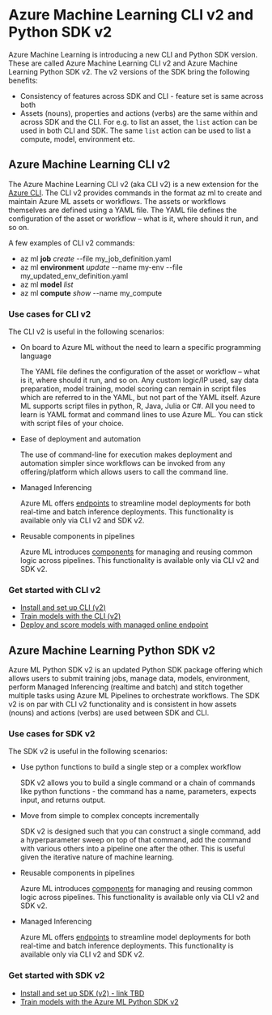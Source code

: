 # Azure Machine Learning CLI v2 and Python SDK v2

Azure Machine Learning is introducing a new CLI and Python SDK version. These are called Azure Machine Learning CLI v2 and Azure Machine Learning Python SDK v2. The v2 versions of the SDK bring the following benefits:

* Consistency of features across SDK and CLI - feature set is same across both
* Assets (nouns), properties and actions (verbs) are the same within and across SDK and the CLI. For e.g. to list an asset, the `list` action can be used in both CLI and SDK. The same `list` action can be used to list a compute, model, environment etc.

## Azure Machine Learning CLI v2

The Azure Machine Learning CLI v2 (aka CLI v2) is a new extension for the [Azure CLI](https://docs.microsoft.com/cli/azure/what-is-azure-cli). The CLI v2 provides commands in the format az ml **<noun>** *<verb>* <options> to create and maintain Azure ML assets or workflows. The assets or workflows themselves are defined using a YAML file. The YAML file defines the configuration of the asset or workflow – what is it, where should it run, and so on.

A few examples of CLI v2 commands:

* az ml **job** *create* --file my_job_definition.yaml
* az ml **environment** *update* --name my-env --file my_updated_env_definition.yaml
* az ml **model** *list*
* az ml **compute** *show* --name my_compute

### Use cases for CLI v2

The CLI v2 is useful in the following scenarios:

* On board to Azure ML without the need to learn a specific programming language

    The YAML file defines the configuration of the asset or workflow – what is it, where should it run, and so on. Any custom logic/IP used, say data preparation, model training, model scoring can remain in script files which are referred to in the YAML, but not part of the YAML itself. Azure ML supports script files in python, R, Java, Julia or C#. All you need to learn is YAML format and command lines to use Azure ML. You can stick with script files of your choice.

* Ease of deployment and automation

    The use of command-line for execution makes deployment and automation simpler since workflows can be invoked from any offering/platform which allows users to call the command line.

* Managed Inferencing

    Azure ML offers [endpoints](https://docs.microsoft.com/azure/machine-learning/concept-endpoints) to streamline model deployments for both real-time and batch inference deployments. This functionality is available only via CLI v2 and SDK v2.

* Reusable components in pipelines

    Azure ML introduces [components](https://docs.microsoft.com/azure/machine-learning/concept-component) for managing and reusing common logic across pipelines. This functionality is available only via CLI v2 and SDK v2.

### Get started with CLI v2

* [Install and set up CLI (v2)](https://docs.microsoft.com/azure/machine-learning/how-to-configure-cli)
* [Train models with the CLI (v2)](https://docs.microsoft.com/azure/machine-learning/how-to-train-cli)
* [Deploy and score models with managed online endpoint](https://docs.microsoft.com/azure/machine-learning/how-to-deploy-managed-online-endpoints)

## Azure Machine Learning Python SDK v2

Azure ML Python SDK v2 is an updated Python SDK package offering which allows users to submit training jobs, manage data, models, environment, perform Managed Inferencing (realtime and batch) and stitch together multiple tasks using Azure ML Pipelines to orchestrate workflows. The SDK v2 is on par with CLI v2 functionality and is consistent in how assets (nouns) and actions (verbs) are used between SDK and CLI.

### Use cases for SDK v2

The SDK v2 is useful in the following scenarios:

* Use python functions to build a single step or a complex workflow

    SDK v2 allows you to build a single command or a chain of commands like python functions - the command has a name, parameters, expects input, and returns output.

* Move from simple to complex concepts incrementally

    SDK v2 is designed such that you can construct a single command, add a hyperparameter sweep on top of that command, add the command with various others into a pipeline one after the other. This is useful given the iterative nature of machine learning.

* Reusable components in pipelines

    Azure ML introduces [components](https://docs.microsoft.com/azure/machine-learning/concept-component) for managing and reusing common logic across pipelines. This functionality is available only via CLI v2 and SDK v2.

* Managed Inferencing

    Azure ML offers [endpoints](https://docs.microsoft.com/azure/machine-learning/concept-endpoints) to streamline model deployments for both real-time and batch inference deployments. This functionality is available only via CLI v2 and SDK v2.

### Get started with SDK v2

* [Install and set up SDK (v2) - link TBD](https://docs.microsoft.com/python/api/overview/azure/ml/install?view=azure-ml-py)
* [Train models with the Azure ML Python SDK v2](https://github.com/MicrosoftDocs/azure-docs-pr/blob/release-build-2022-azureml/articles/machine-learning/how-to-train-sdk.md)